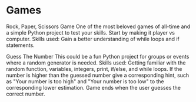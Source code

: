 # Games
Rock, Paper, Scissors Game
One of the most beloved games of all-time and a simple Python project to test your skills. Start by making it player vs computer. Skills used: Gain a better understanding of while loops and if statements.

Guess The Number
This could be a fun Python project for groups or events where a random generator is needed. Skills used: Getting familiar with the random function, variables, integers, print, if/else, and while loops.
If the number is higher than the guessed number give a corresponding hint, such as "Your number is too high" and "Your number is too low" to the corresponding lower estimation. Game ends when the user guesses the correct number.
